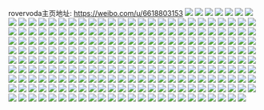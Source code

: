 rovervoda主页地址: https://weibo.com/u/6618803153 
![](https://wx4.sinaimg.cn/mw2000/007dVP3zgy1h8rtrffwrmj30n01ds4h5.jpg) 
![](https://wx4.sinaimg.cn/mw2000/007dVP3zgy1h8rtrf90d7j30n01dswuv.jpg) 
![](https://wx4.sinaimg.cn/mw2000/007dVP3zgy1h8rtreypc3j30n01dsn76.jpg) 
![](https://wx4.sinaimg.cn/mw2000/007dVP3zgy1h8ql38jbycj30n01dsafe.jpg) 
![](https://wx4.sinaimg.cn/mw2000/007dVP3zgy1h8ql38lfmhj30n01dsaeb.jpg) 
![](https://wx4.sinaimg.cn/mw2000/007dVP3zgy1h8ql3949i1j30n01ds47w.jpg) 
![](https://wx4.sinaimg.cn/mw2000/007dVP3zgy1h8ql390j10j30n01dsn3q.jpg) 
![](https://wx4.sinaimg.cn/mw2000/007dVP3zgy1h8ql38w4s8j30n01dsjx9.jpg) 
![](https://wx4.sinaimg.cn/mw2000/007dVP3zgy1h88if6pfp8j30mz11m7kr.jpg) 
![](https://wx4.sinaimg.cn/mw2000/007dVP3zgy1h88if84s25j30n00yvnbw.jpg) 
![](https://wx4.sinaimg.cn/mw2000/007dVP3zgy1h88if9e68uj30n013ke2f.jpg) 
![](https://wx4.sinaimg.cn/mw2000/007dVP3zgy1h88if89dd6j30n010itpf.jpg) 
![](https://wx4.sinaimg.cn/mw2000/007dVP3zgy1h88if98kb8j30n00zi1er.jpg) 
![](https://wx4.sinaimg.cn/mw2000/007dVP3zgy1h88if94yvrj30n013m7og.jpg) 
![](https://wx4.sinaimg.cn/mw2000/007dVP3zgy1h88if9jk6jj30n0127e0x.jpg) 
![](https://wx4.sinaimg.cn/mw2000/007dVP3zgy1h88if9anfwj30n0126avy.jpg) 
![](https://wx4.sinaimg.cn/mw2000/007dVP3zgy1h88if81dnlj30n013qndg.jpg) 
![](https://wx4.sinaimg.cn/mw2000/007dVP3zgy1h85mf09weqj31401e0aqw.jpg) 
![](https://wx4.sinaimg.cn/mw2000/007dVP3zgy1h85mf0k351j31401e0nfh.jpg) 
![](https://wx4.sinaimg.cn/mw2000/007dVP3zgy1h85mezstm2j31401e07lt.jpg) 
![](https://wx4.sinaimg.cn/mw2000/007dVP3zgy1h7m6r7fsrdj32c0340hdu.jpg) 
![](https://wx4.sinaimg.cn/mw2000/007dVP3zgy1h7m6r7veh1j32c0340kjn.jpg) 
![](https://wx4.sinaimg.cn/mw2000/007dVP3zgy1h7m6r7f58wj32b432u7wi.jpg) 
![](https://wx4.sinaimg.cn/mw2000/007dVP3zgy1h6wofidormj32c03407wh.jpg) 
![](https://wx4.sinaimg.cn/mw2000/007dVP3zgy1h6wofeh1z0j31kw23vhdt.jpg) 
![](https://wx4.sinaimg.cn/mw2000/007dVP3zgy1h6wofi4aslj32c0340tjx.jpg) 
![](https://wx4.sinaimg.cn/mw2000/007dVP3zgy1h6wofgpebcj31kw23vn6x.jpg) 
![](https://wx4.sinaimg.cn/mw2000/007dVP3zgy1h6wofgt1clj31kw23valc.jpg) 
![](https://wx4.sinaimg.cn/mw2000/007dVP3zgy1h6wofh4ak7j31kw23v47v.jpg) 
![](https://wx4.sinaimg.cn/mw2000/007dVP3zgy1h6wofh31isj31kw23vkjl.jpg) 
![](https://wx4.sinaimg.cn/mw2000/007dVP3zgy1h6wofh1rf9j31kw2dcwop.jpg) 
![](https://wx4.sinaimg.cn/mw2000/007dVP3zgy1h6wofh6y5yj31kw23vakf.jpg) 
![](https://wx4.sinaimg.cn/mw2000/007dVP3zgy1h2rzedo09ej30n00ufjwq.jpg) 
![](https://wx4.sinaimg.cn/mw2000/007dVP3zgy1h2rzedstisj30n00uqgu5.jpg) 
![](https://wx4.sinaimg.cn/mw2000/007dVP3zgy1h2rzedldmlj30n00ui43g.jpg) 
![](https://wx4.sinaimg.cn/mw2000/007dVP3zgy1h29h8rf1saj30rs5zbqv5.jpg) 
![](https://wx4.sinaimg.cn/mw2000/007dVP3zgy1h29h8qemlej30rs7s6x6p.jpg) 
![](https://wx4.sinaimg.cn/mw2000/007dVP3zgy1h29h8pts4hj30rs57knka.jpg) 
![](https://wx4.sinaimg.cn/mw2000/007dVP3zgy1h29h8q5u2aj30rs6oukjl.jpg) 
![](https://wx4.sinaimg.cn/mw2000/007dVP3zgy1h29h8pul94j30rs6fie81.jpg) 
![](https://wx4.sinaimg.cn/mw2000/007dVP3zgy1h29h8r419tj30rs5dr7wh.jpg) 
![](https://wx4.sinaimg.cn/mw2000/007dVP3zgy1h29h8qm338j30rs6g2x6p.jpg) 
![](https://wx4.sinaimg.cn/mw2000/007dVP3zgy1h29h8raeowj30u0140wp3.jpg) 
![](https://wx4.sinaimg.cn/mw2000/007dVP3zgy1h29h8r7dz0j30rs5z9npd.jpg) 
![](https://wx4.sinaimg.cn/mw2000/007dVP3zgy1h29h81ve5wj30u014ctha.jpg) 
![](https://wx4.sinaimg.cn/mw2000/007dVP3zgy1h29h83di5kj31400u0n3p.jpg) 
![](https://wx4.sinaimg.cn/mw2000/007dVP3zgy1h29h84wxpuj31400u0k2c.jpg) 
![](https://wx4.sinaimg.cn/mw2000/007dVP3zgy1h29h85g1raj31900u0wl8.jpg) 
![](https://wx4.sinaimg.cn/mw2000/007dVP3zgy1h209anl415j322o350b2a.jpg) 
![](https://wx4.sinaimg.cn/mw2000/007dVP3zgy1h209aoqoatj334022o1kz.jpg) 
![](https://wx4.sinaimg.cn/mw2000/007dVP3zgy1h209aobv0cj3140140tiu.jpg) 
![](https://wx4.sinaimg.cn/mw2000/007dVP3zgy1h1v4h9n633j30n00mutdh.jpg) 
![](https://wx4.sinaimg.cn/mw2000/007dVP3zgy1h1v4ha184yj30mg0hcwiv.jpg) 
![](https://wx4.sinaimg.cn/mw2000/007dVP3zgy1h1v4hdqwjtj30n00mvjyc.jpg) 
![](https://wx4.sinaimg.cn/mw2000/007dVP3zgy1h1ci9pxug7j30u013yn5o.jpg) 
![](https://wx4.sinaimg.cn/mw2000/007dVP3zgy1h1ci9rbfj2j30u0140wm6.jpg) 
![](https://wx4.sinaimg.cn/mw2000/007dVP3zgy1h1ci9qn1ifj30u013yn5o.jpg) 
![](https://wx4.sinaimg.cn/mw2000/007dVP3zgy1h1ci9qjwzsj30u013y10b.jpg) 
![](https://wx4.sinaimg.cn/mw2000/007dVP3zgy1h1ci9pbwdyj30u013y7a8.jpg) 
![](https://wx4.sinaimg.cn/mw2000/007dVP3zgy1h1ci9qdkbcj30u013y7ei.jpg) 
![](https://wx4.sinaimg.cn/mw2000/007dVP3zgy1h1ci9qa7dsj30u013ygx2.jpg) 
![](https://wx4.sinaimg.cn/mw2000/007dVP3zgy1h1ci9pyiqsj30u013y7do.jpg) 
![](https://wx4.sinaimg.cn/mw2000/007dVP3zgy1h1ci9q7sqjj30u013ygrl.jpg) 
![](https://wx4.sinaimg.cn/mw2000/007dVP3zgy1h15ibc3drkj31ba0zgwom.jpg) 
![](https://wx4.sinaimg.cn/mw2000/007dVP3zgy1h15ibfxjuxj33402c0npe.jpg) 
![](https://wx4.sinaimg.cn/mw2000/007dVP3zgy1h0xnj2ukswj30zg1ba43k.jpg) 
![](https://wx4.sinaimg.cn/mw2000/007dVP3zly1h0d9wfloc3j30zk0qogtc.jpg) 
![](https://wx4.sinaimg.cn/mw2000/007dVP3zly1h0d9wfrdx1j30zk0qojxx.jpg) 
![](https://wx4.sinaimg.cn/mw2000/007dVP3zly1gzxjhmgplmj33402c0e83.jpg) 
![](https://wx4.sinaimg.cn/mw2000/007dVP3zly1gzxjhjtz4cj33402c0kjl.jpg) 
![](https://wx4.sinaimg.cn/mw2000/007dVP3zly1gzxjhlauihj33402c07wj.jpg) 
![](https://wx4.sinaimg.cn/mw2000/007dVP3zly1gzxjhioqs5j31o01o01kx.jpg) 
![](https://wx4.sinaimg.cn/mw2000/007dVP3zly1gzxjhlpn2cj33402c0b2a.jpg) 
![](https://wx4.sinaimg.cn/mw2000/007dVP3zly1gzxjhmqd4oj31y531mhdu.jpg) 
![](https://wx4.sinaimg.cn/mw2000/007dVP3zly1gzxjhlrz48j31w72eyu0x.jpg) 
![](https://wx4.sinaimg.cn/mw2000/007dVP3zgy1gzq28z9v88j30u0140wqp.jpg) 
![](https://wx4.sinaimg.cn/mw2000/007dVP3zgy1gzq28ywlivj30u014045n.jpg) 
![](https://wx4.sinaimg.cn/mw2000/007dVP3zgy1gzq2906lt2j30u0140n5j.jpg) 
![](https://wx4.sinaimg.cn/mw2000/007dVP3zgy1gzq28zhgl4j30u0140n2c.jpg) 
![](https://wx4.sinaimg.cn/mw2000/007dVP3zgy1gzq28zny3jj30u0140dnc.jpg) 
![](https://wx4.sinaimg.cn/mw2000/007dVP3zgy1gzq290uqi7j30u0140gsn.jpg) 
![](https://wx4.sinaimg.cn/mw2000/007dVP3zgy1gzq29128n0j30u0140wl8.jpg) 
![](https://wx4.sinaimg.cn/mw2000/007dVP3zgy1gzq290ewf2j30u01400zs.jpg) 
![](https://wx4.sinaimg.cn/mw2000/007dVP3zgy1gzq290kf6yj30u0140gro.jpg) 
![](https://wx4.sinaimg.cn/mw2000/007dVP3zgy1gzq2918c4pj30u01407bn.jpg) 
![](https://wx4.sinaimg.cn/mw2000/007dVP3zgy1gzq291tubrj30u0140n44.jpg) 
![](https://wx4.sinaimg.cn/mw2000/007dVP3zgy1gzq29148s2j30u0140n3m.jpg) 
![](https://wx4.sinaimg.cn/mw2000/007dVP3zgy1gzq291h4q2j30u014045d.jpg) 
![](https://wx4.sinaimg.cn/mw2000/007dVP3zgy1gzq2923mmfj30u0140tfz.jpg) 
![](https://wx4.sinaimg.cn/mw2000/007dVP3zly1gzatysb0ldj32c0340x6q.jpg) 
![](https://wx4.sinaimg.cn/mw2000/007dVP3zly1gzatys24oxj32c03404qq.jpg) 
![](https://wx4.sinaimg.cn/mw2000/007dVP3zly1gzatypj8ghj315p0yy0wt.jpg) 
![](https://wx4.sinaimg.cn/mw2000/007dVP3zly1gzatyphs72j31bq0iljzy.jpg) 
![](https://wx4.sinaimg.cn/mw2000/007dVP3zly1gzatypliq7j31bl0srk2m.jpg) 
![](https://wx4.sinaimg.cn/mw2000/007dVP3zly1gzatypdwy5j31bi0g4gs2.jpg) 
![](https://wx4.sinaimg.cn/mw2000/007dVP3zgy1gz675f0omuj32bb332u0y.jpg) 
![](https://wx4.sinaimg.cn/mw2000/007dVP3zgy1gz675f2lcaj32bb332b2b.jpg) 
![](https://wx4.sinaimg.cn/mw2000/007dVP3zgy1gz1ke32zpdj30n00ug45v.jpg) 
![](https://wx4.sinaimg.cn/mw2000/007dVP3zly1gyx8m0n9vnj30zk1beapc.jpg) 
![](https://wx4.sinaimg.cn/mw2000/007dVP3zly1gyx8m0mdp5j30zk1bewwp.jpg) 
![](https://wx4.sinaimg.cn/mw2000/007dVP3zly1gyx8ilvuhfj30u013z42e.jpg) 
![](https://wx4.sinaimg.cn/mw2000/007dVP3zly1gyx8im0hg3j30u013zn2d.jpg) 
![](https://wx4.sinaimg.cn/mw2000/007dVP3zgy1gyq8b0frc1j30u0140qa3.jpg) 
![](https://wx4.sinaimg.cn/mw2000/007dVP3zgy1gyq7y2h9q7j30n0197wkp.jpg) 
![](https://wx4.sinaimg.cn/mw2000/007dVP3zgy1gyq8b0eq1cj30u0140wkl.jpg) 
![](https://wx4.sinaimg.cn/mw2000/007dVP3zgy1gyp47qoj5lj30n01dsq81.jpg) 
![](https://wx4.sinaimg.cn/mw2000/007dVP3zgy1gymgvc8q1fj32c0340b2d.jpg) 
![](https://wx4.sinaimg.cn/mw2000/007dVP3zgy1gymguzs38dj30n00sgjt1.jpg) 
![](https://wx4.sinaimg.cn/mw2000/007dVP3zgy1gy7kh1p05jj32212rrkj4.jpg) 
![](https://wx4.sinaimg.cn/mw2000/007dVP3zgy1gy7kh6hie7j33402c0npe.jpg) 
![](https://wx4.sinaimg.cn/mw2000/007dVP3zgy1gy7kh6dkh9j32c0340npf.jpg) 
![](https://wx4.sinaimg.cn/mw2000/007dVP3zgy1gy33lgwbz7j33402c0b29.jpg) 
![](https://wx4.sinaimg.cn/mw2000/007dVP3zgy1gy0rye18e9j31ds0n0n2j.jpg) 
![](https://wx4.sinaimg.cn/mw2000/007dVP3zgy1gy0ryeiv46j31ds0n078t.jpg) 
![](https://wx4.sinaimg.cn/mw2000/007dVP3zgy1gy0rye6lk7j31ds0n043e.jpg) 
![](https://wx4.sinaimg.cn/mw2000/007dVP3zgy1gy0ryesipvj31ds0n0q88.jpg) 
![](https://wx4.sinaimg.cn/mw2000/007dVP3zgy1gy0ryee2uij31ds0n0dlb.jpg) 
![](https://wx4.sinaimg.cn/mw2000/007dVP3zgy1gxkn8lpl6zj30n01dsalf.jpg) 
![](https://wx4.sinaimg.cn/mw2000/007dVP3zgy1gxkn8l1j9yj30n01dsqa0.jpg) 
![](https://wx4.sinaimg.cn/mw2000/007dVP3zly1gvqmoqn2tlj63402c0kjl02.jpg) 
![](https://wx4.sinaimg.cn/mw2000/007dVP3zgy1gvcjmt55adj60tz138k1x02.jpg) 
![](https://wx4.sinaimg.cn/mw2000/007dVP3zgy1gvcjmajc46j60u019041002.jpg) 
![](https://wx4.sinaimg.cn/mw2000/007dVP3zgy1gvcjndlkcrj60u0140wrb02.jpg) 
![](https://wx4.sinaimg.cn/mw2000/007dVP3zgy1gvcjn0d43yj61900u0ted02.jpg) 
![](https://wx4.sinaimg.cn/mw2000/007dVP3zgy1gvcjn6l26gj61900u0teb02.jpg) 
![](https://wx4.sinaimg.cn/mw2000/007dVP3zgy1gvcjnbln01j61400u0wow02.jpg) 
![](https://wx4.sinaimg.cn/mw2000/007dVP3zgy1gvcjnct4vdj61400u0qi402.jpg) 
![](https://wx4.sinaimg.cn/mw2000/007dVP3zgy1gvcjmzly6mj60n01ds45r02.jpg) 
![](https://wx4.sinaimg.cn/mw2000/007dVP3zgy1gvcjn9izb2j61400u0thn02.jpg) 
![](https://wx4.sinaimg.cn/mw2000/007dVP3zly1gt84rbaip2j30jn1ds13u.jpg) 
![](https://wx4.sinaimg.cn/mw2000/007dVP3zly1gt84rbnj8wj30n00ob0yl.jpg) 
![](https://wx4.sinaimg.cn/mw2000/007dVP3zly1gt84rbgj5qj30n01dsgq3.jpg) 
![](https://wx4.sinaimg.cn/mw2000/007dVP3zgy1gle4mkduvlj32ds1sc7wk.jpg) 
![](https://wx4.sinaimg.cn/mw2000/007dVP3zgy1gle4mjp9xgj31sc1sc4qs.jpg) 
![](https://wx4.sinaimg.cn/mw2000/007dVP3zgy1gle4mbg1xqj31bk0ohk37.jpg) 
![](https://wx4.sinaimg.cn/mw2000/007dVP3zgy1gle4mbt9kij31sc2dse81.jpg) 
![](https://wx4.sinaimg.cn/mw2000/007dVP3zgy1gle4mn6usfj32c0340e8a.jpg) 
![](https://wx4.sinaimg.cn/mw2000/007dVP3zgy1gle4mkrdgxj32c0340u10.jpg) 
![](https://wx4.sinaimg.cn/mw2000/007dVP3zgy1gle4mp4qi7j32c03407wn.jpg) 
![](https://wx4.sinaimg.cn/mw2000/007dVP3zgy1gle4mlilcbj32c0340b2e.jpg) 
![](https://wx4.sinaimg.cn/mw2000/007dVP3zgy1gle4mmmzepj32c02c0x6s.jpg) 
![](https://wx4.sinaimg.cn/mw2000/007dVP3zgy1gle4mmwmyoj32c02c07wk.jpg) 
![](https://wx4.sinaimg.cn/mw2000/007dVP3zgy1gle4mnmwdij32c02c0npg.jpg) 
![](https://wx4.sinaimg.cn/mw2000/007dVP3zgy1gle4mk4cicj32c02c0hdu.jpg) 
![](https://wx4.sinaimg.cn/mw2000/007dVP3zgy1gle4mfabm4j31hc0zkgu2.jpg) 
![](https://wx4.sinaimg.cn/mw2000/007dVP3zgy1gle4mpoq5vj32c03404qv.jpg) 
![](https://wx4.sinaimg.cn/mw2000/007dVP3zgy1gle4mfnwjbj31hc140ths.jpg) 
![](https://wx4.sinaimg.cn/mw2000/007dVP3zgy1gle4mfbl8ij31hc1hcdlg.jpg) 
![](https://wx4.sinaimg.cn/mw2000/007dVP3zgy1gle4mnnpt3j32c02c0npg.jpg) 
![](https://wx4.sinaimg.cn/mw2000/007dVP3zgy1gle4monr9cj33402c07wn.jpg) 
![](https://wx4.sinaimg.cn/mw2000/007dVP3zly1gjdmfx7mtrj32h82aghdt.jpg) 
![](https://wx4.sinaimg.cn/mw2000/007dVP3zly1gjdmg891vvj33402c01kz.jpg) 
![](https://wx4.sinaimg.cn/mw2000/007dVP3zly1gjdmg929sij33402c0kjn.jpg) 
![](https://wx4.sinaimg.cn/mw2000/007dVP3zly1gjdmg17tkdj31mc17r17z.jpg) 
![](https://wx4.sinaimg.cn/mw2000/007dVP3zly1gjdmg3sb2vj31mc17r7wh.jpg) 
![](https://wx4.sinaimg.cn/mw2000/007dVP3zly1gjdmglclelj33402c0npi.jpg) 
![](https://wx4.sinaimg.cn/mw2000/007dVP3zly1gjdmgnibaqj33402c0kjp.jpg) 
![](https://wx4.sinaimg.cn/mw2000/007dVP3zly1gjdmg5ieuyj31hc0u0kc0.jpg) 
![](https://wx4.sinaimg.cn/mw2000/007dVP3zly1gjdmg21cv8j31hc0u0dxw.jpg) 
![](https://wx4.sinaimg.cn/mw2000/007dVP3zly1gjdmg4lg9aj31hc0u0ts2.jpg) 
![](https://wx4.sinaimg.cn/mw2000/007dVP3zly1gjdmfzl8mej30u01hc19x.jpg) 
![](https://wx4.sinaimg.cn/mw2000/007dVP3zly1gjdmfufcloj31hc0u0k40.jpg) 
![](https://wx4.sinaimg.cn/mw2000/007dVP3zly1gjdmg4m3kfj31hc0u0ndm.jpg) 
![](https://wx4.sinaimg.cn/mw2000/007dVP3zly1gjdmg5dendj31hc0u0qlc.jpg) 
![](https://wx4.sinaimg.cn/mw2000/007dVP3zly1gjdmgov0y6j33402c0b2e.jpg) 
![](https://wx4.sinaimg.cn/mw2000/007dVP3zly1gjdmgjqosvj33402c0hdx.jpg) 
![](https://wx4.sinaimg.cn/mw2000/007dVP3zly1gjdmg3oh04j30n01dsnnj.jpg) 
![](https://wx4.sinaimg.cn/mw2000/007dVP3zly1gjdmfzq6ilj30mz0qz7ir.jpg) 
![](https://wx4.sinaimg.cn/mw2000/007dVP3zly1gjdma1tqx2j30rs2do7j9.jpg) 
![](https://wx4.sinaimg.cn/mw2000/007dVP3zly1gjdma498loj30qp2nmnei.jpg) 
![](https://wx4.sinaimg.cn/mw2000/007dVP3zly1gjdma582cmj30rs2bkh2i.jpg) 
![](https://wx4.sinaimg.cn/mw2000/007dVP3zly1gjdma5jrxaj30rs2luayg.jpg) 
![](https://wx4.sinaimg.cn/mw2000/007dVP3zly1gjdma51rybj30rs2lu7oj.jpg) 
![](https://wx4.sinaimg.cn/mw2000/007dVP3zly1gjdma683n8j30rs3cd1kx.jpg) 
![](https://wx4.sinaimg.cn/mw2000/007dVP3zly1gjdma6vwkgj30rs4kk7wh.jpg) 
![](https://wx4.sinaimg.cn/mw2000/007dVP3zly1gjdma52pzuj30rs3cfqnh.jpg) 
![](https://wx4.sinaimg.cn/mw2000/007dVP3zly1gjdma63fzlj30rs4jtqs7.jpg) 
![](https://wx4.sinaimg.cn/mw2000/007dVP3zgy1ggdn9nmsirj33k02o0u0x.jpg) 
![](https://wx4.sinaimg.cn/mw2000/007dVP3zgy1ggdn9ill4aj31rl1rlu0x.jpg) 
![](https://wx4.sinaimg.cn/mw2000/007dVP3zgy1ggdn9p6olej33k02o0x6p.jpg) 
![](https://wx4.sinaimg.cn/mw2000/007dVP3zgy1ggdn9qhhx1j33k02o0e81.jpg) 
![](https://wx4.sinaimg.cn/mw2000/007dVP3zgy1ggdn9sndwfj33k02o04qr.jpg) 
![](https://wx4.sinaimg.cn/mw2000/007dVP3zgy1ggdn9ukh89j33k02o01ky.jpg) 
![](https://wx4.sinaimg.cn/mw2000/007dVP3zgy1ggdn9v678dj30kk0pygpa.jpg) 
![](https://wx4.sinaimg.cn/mw2000/007dVP3zgy1ggdn9vq30kj31n918gjwj.jpg) 
![](https://wx4.sinaimg.cn/mw2000/007dVP3zgy1ggdn9w1ntgj30u00m9mzj.jpg) 
![](https://wx4.sinaimg.cn/mw2000/007dVP3zgy1gd9n22bbbwj30u00u0dxk.jpg) 
![](https://wx4.sinaimg.cn/mw2000/007dVP3zgy1gd35levyeij30hs0trjtp.jpg) 
![](https://wx4.sinaimg.cn/mw2000/007dVP3zgy1gch1pa6fdsj30q80ye7a2.jpg) 
![](https://wx4.sinaimg.cn/mw2000/007dVP3zgy1gch1pbqt9dj30u015vqd7.jpg) 
![](https://wx4.sinaimg.cn/mw2000/007dVP3zgy1gch1p9fpnlj30pj0lljur.jpg) 
![](https://wx4.sinaimg.cn/mw2000/007dVP3zgy1gch1pcj7xuj30u01o0adl.jpg) 
![](https://wx4.sinaimg.cn/mw2000/007dVP3zgy1gbmj3b5n7qj30tz0u0aeq.jpg) 
![](https://wx4.sinaimg.cn/mw2000/007dVP3zgy1gbmj395u3fj30ul0u0q88.jpg) 
![](https://wx4.sinaimg.cn/mw2000/007dVP3zgy1gbmj3a7es0j30ue0u0tcx.jpg) 
![](https://wx4.sinaimg.cn/mw2000/007dVP3zgy1gbmj39pyeqj30uj0u0tdg.jpg) 
![](https://wx4.sinaimg.cn/mw2000/007dVP3zgy1gbmj3c10kwj30ue0u00uk.jpg) 
![](https://wx4.sinaimg.cn/mw2000/007dVP3zgy1gbmj3ckz1vj30u70u00yo.jpg) 
![](https://wx4.sinaimg.cn/mw2000/007dVP3zgy1gbmj3bliyvj30st0u0aeu.jpg) 
![](https://wx4.sinaimg.cn/mw2000/007dVP3zgy1gbmj3aob79j30ud0u0jwo.jpg) 
![](https://wx4.sinaimg.cn/mw2000/007dVP3zgy1gbmj3eibt4j30ua0u0795.jpg) 
![](https://wx4.sinaimg.cn/mw2000/007dVP3zgy1gbmj3d3541j30u80u0jwr.jpg) 
![](https://wx4.sinaimg.cn/mw2000/007dVP3zgy1gbmj3e2sk1j30oy0u0jvn.jpg) 
![](https://wx4.sinaimg.cn/mw2000/007dVP3zgy1gbmj3dimuaj30uh0u0goz.jpg) 
![](https://wx4.sinaimg.cn/mw2000/007dVP3zgy1gbmj3f00jqj30ud0u0n19.jpg) 
![](https://wx4.sinaimg.cn/mw2000/007dVP3zgy1gbmj3fn43zj30ud0tswjs.jpg) 
![](https://wx4.sinaimg.cn/mw2000/007dVP3zgy1gbmj3g5cibj30ub0u0n1t.jpg) 
![](https://wx4.sinaimg.cn/mw2000/007dVP3zgy1gbk6z5ek4jj33k02o0e82.jpg) 
![](https://wx4.sinaimg.cn/mw2000/007dVP3zgy1gbk6z7fupdj33k02o0npg.jpg) 
![](https://wx4.sinaimg.cn/mw2000/007dVP3zgy1gbk6z96l8gj33k02o0x6q.jpg) 
![](https://wx4.sinaimg.cn/mw2000/007dVP3zgy1gbk6zazw23j33k02o0b2b.jpg) 
![](https://wx4.sinaimg.cn/mw2000/007dVP3zgy1gbk6zcrnj3j33k02o0kjn.jpg) 
![](https://wx4.sinaimg.cn/mw2000/007dVP3zgy1gbk6zed5c4j33k02o0u0y.jpg) 
![](https://wx4.sinaimg.cn/mw2000/007dVP3zgy1gbk6zfqytkj33k02o01ky.jpg) 
![](https://wx4.sinaimg.cn/mw2000/007dVP3zgy1gbk6zhg2x3j33k02o0x6q.jpg) 
![](https://wx4.sinaimg.cn/mw2000/007dVP3zgy1gbk6zivd7mj33k02o0e82.jpg) 
![](https://wx4.sinaimg.cn/mw2000/007dVP3zgy1gbfm9t2qtcj33k02o0e81.jpg) 
![](https://wx4.sinaimg.cn/mw2000/007dVP3zgy1gaur15tutij33k02o07wn.jpg) 
![](https://wx4.sinaimg.cn/mw2000/007dVP3zly1gaur0y1go3j31s00zae81.jpg) 
![](https://wx4.sinaimg.cn/mw2000/007dVP3zgy1gaur128tffj33k02o0kjq.jpg) 
![](https://wx4.sinaimg.cn/mw2000/007dVP3zly1galv57guzgj33k02dcu11.jpg) 
![](https://wx4.sinaimg.cn/mw2000/007dVP3zgy1gakwhv4sd4j31400u0422.jpg) 
![](https://wx4.sinaimg.cn/mw2000/007dVP3zgy1gakwhxm6xuj31400u0gqd.jpg) 
![](https://wx4.sinaimg.cn/mw2000/007dVP3zgy1gakwhw4kr5j31400u0428.jpg) 
![](https://wx4.sinaimg.cn/mw2000/007dVP3zgy1gakwhz08svj31400u0wjg.jpg) 
![](https://wx4.sinaimg.cn/mw2000/007dVP3zgy1gakwi2sm3xj31400u0tep.jpg) 
![](https://wx4.sinaimg.cn/mw2000/007dVP3zgy1gakwi064dyj31400u0dka.jpg) 
![](https://wx4.sinaimg.cn/mw2000/007dVP3zgy1gakwi4glf1j31400u0n53.jpg) 
![](https://wx4.sinaimg.cn/mw2000/007dVP3zgy1gakwiosueaj31400u07cx.jpg) 
![](https://wx4.sinaimg.cn/mw2000/007dVP3zgy1gakwi5zzbwj31400u0n55.jpg) 
![](https://wx4.sinaimg.cn/mw2000/007dVP3zgy1gahikc2rhyj31400u0dka.jpg) 
